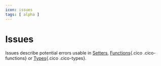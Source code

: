 ```yaml
---
icon: issues
tags: [ alpha ]
---
```

# Issues

Issues describe potential errors usable in [Setters](/concepts/recipes/setters/), [Functions](/concepts/automations/functions/){.cico .cico-functions} or [Types](/concepts/validations/types/){.cico .cico-types}.
